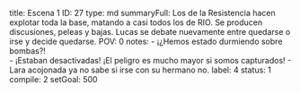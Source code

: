 title:          Escena 1
ID:             27
type:           md
summaryFull:    Los de la Resistencia hacen explotar toda la base, matando a casi todos los de RIO. Se producen discusiones, peleas y bajas. Lucas se debate nuevamente entre quedarse o irse y decide quedarse.
POV:            0
notes:          - ¡¿Hemos estado durmiendo sobre bombas?!  
                - ¡Estaban desactivadas! ¡El peligro es mucho mayor si somos capturados!
                - Lara acojonada ya no sabe si irse con su hermano no.
label:          4
status:         1
compile:        2
setGoal:        500


